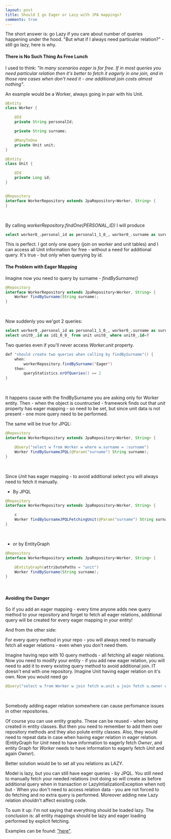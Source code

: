 ```yaml
---
layout: post
title: Should I go Eager or Lazy with JPA mappings?
comments: true
---
```

The short answer is: go Lazy if you care about number of queries happening under the hood. "But what if I always need particular relation?" - still go lazy, here is why.

#### There is No Such Thing As Free Lunch

I used to think: _"In many scenarios eager is for free. If in most queries you need particular relation then it's better to fetch it eagerly in one join, and in those rare cases when don't need it - one additional join costs almost nothing"_.

An example would be a Worker, always going in pair with his Unit.


```java
@Entity
class Worker {

    @Id
    private String personalId;

    private String surname;

    @ManyToOne
    private Unit unit;
}

@Entity
class Unit {

    @Id
    private Long id;
}


@Repository
interface WorkerRepository extends JpaRepository<Worker, String> {
} 
```  

&nbsp;

By calling _workerRepository.findOne(PERSONAL_ID)_ I will produce


```sql 
select worker0_.personal_id as personal1_1_0_, worker0_.surname as surname2_1_0_, worker0_.unit_id as unit_id3_1_0_, unit1_.id as id1_0_1_ from worker worker0_ left outer join unit unit1_ on worker0_.unit_id=unit1_.id where worker0_.personal_id=?
```  


This is perfect. I got only one query (join on worker and unit tables) and I can access all Unit information for free - without a need for additional query.
It's true - but only when querying by id.

#### The Problem with Eager Mapping

Imagine now you need to query by surname - _findBySurname()_


```java
@Repository
interface WorkerRepository extends JpaRepository<Worker, String> {
    Worker findBySurname(String surname);
}
```  

&nbsp;

Now suddenly you we'got 2 queries:


```sql 
select worker0_.personal_id as personal1_1_0_, worker0_.surname as surname2_1_0_, worker0_.unit_id as unit_id3_1_0_ from worker worker0_ where worker0_.personal_id=?
select unit0_.id as id1_0_0_ from unit unit0_ where unit0_.id=?
```  


Two queries even if you'll never access _Worker.unit_ property. 


```java
def "should create two queries when calling by findBySurname"() {
	when:
		workerRepository.findBySurname('Eager')
	then:
		queryStatistics.nrOfQueries() == 2
}
```  

&nbsp;

It happens cause with the findBySurname you are asking only for Worker entity. Then - when the object is countructed - framework finds out that _unit_ property has eager mapping - so need to be set, but since unit data is not present - one more query need to be performed.

The same will be true for JPQL:


```java
@Repository
interface WorkerRepository extends JpaRepository<Worker, String> {

    @Query("select w from Worker w where w.surname = :surname")
    Worker findBySurnameJPQL(@Param("surname") String surname);
}
```  

&nbsp;

Since _Unit_ has eager mapping - to avoid additional select you will always need to fetch it manually.
+ By JPQL

```java
@Repository
interface WorkerRepository extends JpaRepository<Worker, String> {

    c
    Worker findBySurnameJPQLFetchingUnit(@Param("surname") String surname);
}
```  

&nbsp;

+ or by EntityGraph

```java
@Repository
interface WorkerRepository extends JpaRepository<Worker, String> {

    @EntityGraph(attributePaths = "unit")
    Worker findBySurname(String surname);
}
```  

&nbsp;

#### Avoiding the Danger

So if you add an eager mapping - every time anyone adds new query method to your repository and forget to fetch all eager relations, additional query will be created for every eager mapping in your entity!

And from the other side:

For every query method in your repo - you will always need to manually fetch all eager relations - even when you don't need them.

Imagine having repo with 10 query methods - all fetching all eager relations. Now you need to modify your entity - if you add new eager relation,
you will need to add it to every existing query method to avoid additional join.
IT doesn't end with one repository. Imagine Unit having eager relation on it's own. Now you would need go

```java
@Query("select w from Worker w join fetch w.unit u join fetch u.owner where w.surname = :surname")
```  

&nbsp;

Somebody adding eager relation somewhere can cause perfomance issues in other repositories.


Of course you can use entity graphs. These can be reused - when being created in entity classes. But then you need to remember to add them over repository methods and they also polute entity classes. Also, they would need to repeat data in case when having eager relation in eager relation. (EntityGraph for _Unit_ need to have information to eagerly fetch _Owner_, and entity Graph for _Worker_ needs to have information to eagerly fetch _Unit_ and again _Owner_).

Better solution would be to set all you relations as LAZY.

Model is lazy, but you can still have eager queries - by JPQL. You still need to manually fetch your needed relations (not doing so will create as before additional query when in transaction or LazyIntializationException when not) but - When you don't need to access relation data - you are not forced to do fetching and no extra query is performed.
Moreover adding new Lazy relation shouldn't affect exisiting code.


To sum it up: I'm not saying that everything should be loaded lazy. The conclusion is: all entity mappings should be lazy and eager loading performed by explicit fetching.


Examples can be found: ["here"](https://github.com/dkublik/sd-fetching).
